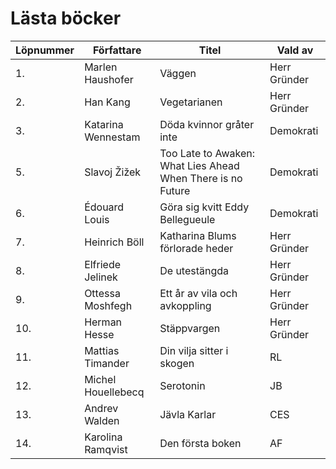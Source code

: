 # Lästa böcker

| Löpnummer | Författare | Titel | Vald av |
| --------- | ---------- | ----- | ------- |
| 1. | Marlen Haushofer | Väggen | Herr Gründer |
| 2. | Han Kang | Vegetarianen | Herr Gründer |
| 3. | Katarina Wennestam | Döda kvinnor gråter inte | Demokrati |
| 5. | Slavoj Žižek | Too Late to Awaken: What Lies Ahead When There is no Future | Demokrati |
| 6. | Édouard Louis | Göra sig kvitt Eddy Bellegueule | Demokrati |
| 7. | Heinrich Böll | Katharina Blums förlorade heder | Herr Gründer |
| 8. | Elfriede Jelinek | De utestängda | Herr Gründer |
| 9. | Ottessa Moshfegh | Ett år av vila och avkoppling | Herr Gründer |
| 10. | Herman Hesse | Stäppvargen | Herr Gründer |
| 11. | Mattias Timander | Din vilja sitter i skogen | RL |
| 12. | Michel Houellebecq | Serotonin | JB |
| 13. | Andrev Walden | Jävla Karlar | CES |
| 14. | Karolina Ramqvist | Den första boken | AF |
